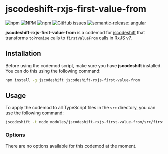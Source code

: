 # jscodeshift-rxjs-first-value-from

[![npm](https://img.shields.io/npm/v/jscodeshift-rxjs-first-value-from?style=flat-square)](https://www.npmjs.com/package/jscodeshift-rxjs-first-value-from?activeTab=versions)
[![NPM](https://img.shields.io/npm/l/jscodeshift-rxjs-first-value-from?style=flat-square)](https://raw.githubusercontent.com/manbearwiz/jscodeshift-rxjs-first-value-from/master/LICENSE)
[![npm](https://img.shields.io/npm/dt/jscodeshift-rxjs-first-value-from?style=flat-square)](https://www.npmjs.com/package/jscodeshift-rxjs-first-value-from)
[![GitHub issues](https://img.shields.io/github/issues/manbearwiz/jscodeshift-rxjs-first-value-from?style=flat-square)](https://github.com/manbearwiz/jscodeshift-rxjs-first-value-from/issues)
[![semantic-release: angular](https://img.shields.io/badge/semantic--release-angular-e10079?logo=semantic-release&style=flat-square)](https://github.com/semantic-release/semantic-release)

**jscodeshift-rxjs-first-value-from** is a codemod for [jscodeshift](https://github.com/facebook/jscodeshift) that transforms `toPromise` calls to `firstValueFrom` calls in RxJS v7.

## Installation

Before using the codemod script, make sure you have **jscodeshift** installed. You can do this using the following command:

```sh
npm install -g jscodeshift jscodeshift-rxjs-first-value-from
```

## Usage

To apply the codemod to all TypeScript files in the `src` directory, you can use the following command:

```sh
jscodeshift -t node_modules/jscodeshift-rxjs-first-value-from/src/first-value-from.ts src/**/*.ts
```

### Options

There are no options available for this codemod at the moment.
